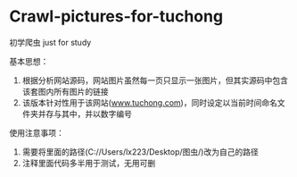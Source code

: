 # Crawl-pictures-for-tuchong

初学爬虫 just for study

基本思想：
  1. 根据分析网站源码，网站图片虽然每一页只显示一张图片，但其实源码中包含该套图内所有图片的链接
  2. 该版本针对性用于该网站(www.tuchong.com)，同时设定以当前时间命名文件夹并存与其中，并以数字编号

使用注意事项：
  1. 需要将里面的路径(C://Users/lx223/Desktop/图虫/)改为自己的路径
  2. 注释里面代码多半用于测试，无用可删
  
 
